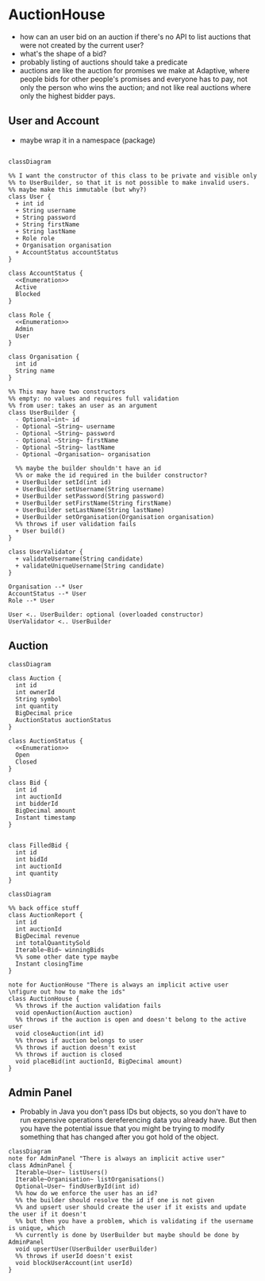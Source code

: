 # AuctionHouse

- how can an user bid on an auction if there's no API to list auctions that were not created by the current user?
- what's the shape of a bid?
- probably listing of auctions should take a predicate
- auctions are like the auction for promises we make at Adaptive, where people bids for other people's promises and everyone has to pay, not only the person who wins the auction; and not like real auctions where only the highest bidder pays.

## User and Account

- maybe wrap it in a namespace (package)

```mermaid

classDiagram

%% I want the constructor of this class to be private and visible only
%% to UserBuilder, so that it is not possible to make invalid users.
%% maybe make this immutable (but why?)
class User {
  + int id
  + String username
  + String password
  + String firstName
  + String lastName
  + Role role
  + Organisation organisation
  + AccountStatus accountStatus
}

class AccountStatus {
  <<Enumeration>>
  Active
  Blocked
}

class Role {
  <<Enumeration>>
  Admin
  User
}

class Organisation {
  int id
  String name
}

%% This may have two constructors
%% empty: no values and requires full validation
%% from user: takes an user as an argument
class UserBuilder {
  - Optional~int~ id
  - Optional ~String~ username
  - Optional ~String~ password
  - Optional ~String~ firstName
  - Optional ~String~ lastName
  - Optional ~Organisation~ organisation

  %% maybe the builder shouldn't have an id
  %% or make the id required in the builder constructor?
  + UserBuilder setId(int id)
  + UserBuilder setUsername(String username)
  + UserBuilder setPassword(String password)
  + UserBuilder setFirstName(String firstName)
  + UserBuilder setLastName(String lastName)
  + UserBuilder setOrganisation(Organisation organisation)
  %% throws if user validation fails
  + User build()
}

class UserValidator {
  + validateUsername(String candidate)
  + validateUniqueUsername(String candidate)
}

Organisation --* User
AccountStatus --* User
Role --* User

User <.. UserBuilder: optional (overloaded constructor)
UserValidator <.. UserBuilder
```

## Auction

```mermaid
classDiagram

class Auction {
  int id
  int ownerId
  String symbol
  int quantity
  BigDecimal price
  AuctionStatus auctionStatus
}

class AuctionStatus {
  <<Enumeration>>
  Open
  Closed
}

class Bid {
  int id
  int auctionId
  int bidderId
  BigDecimal amount
  Instant timestamp
}


class FilledBid {
  int id
  int bidId
  int auctionId
  int quantity
}
```

```mermaid
classDiagram

%% back office stuff
class AuctionReport {
  int id
  int auctionId
  BigDecimal revenue
  int totalQuantitySold
  Iterable~Bid~ winningBids
  %% some other date type maybe
  Instant closingTime
}

note for AuctionHouse "There is always an implicit active user \nfigure out how to make the ids"
class AuctionHouse {
  %% throws if the auction validation fails
  void openAuction(Auction auction)
  %% throws if the auction is open and doesn't belong to the active user
  void closeAuction(int id)
  %% throws if auction belongs to user
  %% throws if auction doesn't exist
  %% throws if auction is closed
  void placeBid(int auctionId, BigDecimal amount)
}

```

## Admin Panel

- Probably in Java you don't pass IDs but objects, so you don't have to run expensive operations
  dereferencing data you already have. But then you have the potential issue that you might be
  trying to modify something that has changed after you got hold of the object.

```mermaid
classDiagram
note for AdminPanel "There is always an implicit active user"
class AdminPanel {
  Iterable~User~ listUsers()
  Iterable~Organisation~ listOrganisations()
  Optional~User~ findUserById(int id)
  %% how do we enforce the user has an id?
  %% the builder should resolve the id if one is not given
  %% and upsert user should create the user if it exists and update the user if it doesn't
  %% but then you have a problem, which is validating if the username is unique, which
  %% currently is done by UserBuilder but maybe should be done by AdminPanel
  void upsertUser(UserBuilder userBuilder)
  %% throws if userId doesn't exist
  void blockUserAccount(int userId)
}

```
